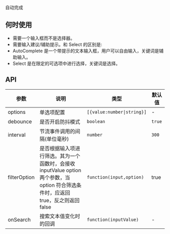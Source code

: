 自动完成

## 何时使用

- 需要一个输入框而不是选择器。
- 需要输入建议/辅助提示。和 Select 的区别是:
- AutoComplete 是一个带提示的文本输入框，用户可以自由输入，关键词是辅助输入。
- Select 是在限定的可选项中进行选择，关键词是选择。

## API

| 参数 | 说明 | 类型 | 默认值 |
| --- | --- | --- | --- |
| options | 单选项配置 | `[{value:number\|string}]` | - |
| debounce | 是否开启防抖模式 | `boolean` | `true` |
| interval | 节流事件调用的间隔(单位毫秒) | `number` | `300` |
| filterOption | 是否根据输入项进行筛选。其为一个函数时，会接收 inputValue option 两个参数，当 option 符合筛选条件时，应返回 true，反之则返回 false | `function(input,option)` | true |
| onSearch | 搜索文本值变化时的回调 | `function(inputValue)` | - |
